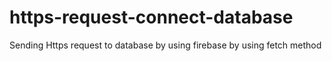 # https-request-connect-database
Sending Https request to database by using firebase by using fetch method
